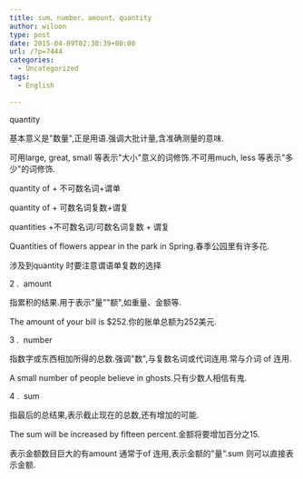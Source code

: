 ```yaml
---
title: sum、number、amount、quantity
author: wiloon
type: post
date: 2015-04-09T02:30:39+00:00
url: /?p=7444
categories:
  - Uncategorized
tags:
  - English

---
```

quantity
  
基本意义是"数量",正是用语.强调大批计量,含准确测量的意味.
  
可用large, great, small 等表示"大小"意义的词修饰.不可用much, less 等表示"多少"的词修饰.
  
quantity of + 不可数名词+谓单
  
quantity of + 可数名词复数+谓复
  
quantities +不可数名词/可数名词复数 + 谓复
  
Quantities of flowers appear in the park in Spring.春季公园里有许多花.

涉及到quantity 时要注意谓语单复数的选择

2 .  amount
  
指累积的结果.用于表示"量""额",如重量、金额等.
  
The amount of your bill is $252.你的账单总额为252美元.

3 .  number
  
指数字或东西相加所得的总数.强调"数",与复数名词或代词连用.常与介词 of 连用.
  
A small number of people believe in ghosts.只有少数人相信有鬼.

4 .  sum
  
指最后的总结果,表示截止现在的总数,还有增加的可能.
  
The sum will be increased by fifteen percent.金额将要增加百分之15.
  
表示金额数目巨大的有amount 通常于of 连用,表示金额的"量".sum 则可以直接表示金额.